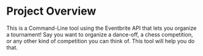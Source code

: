 # Project Overview


This is a Command-Line tool using the Eventbrite API that lets you organize a tournament! Say you
want to organize a dance-off, a chess competition, or any other kind of
competition you can think of. This tool will help you do that.

